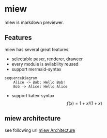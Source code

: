 # miew
miew is markdown previewer.

## Features

miew has several great features.
- selectable paser, renderer, draweer
- every module is avilability reused
- support mermaid-syntax
```mermaid
sequenceDiagram
	Alice -> Bob: Hello Bob!
	Bob -> Alice: Hello Alice
```
- support katex-syntax
$$
f(x) = 1 + x / ( 1 + x)
$$

## miew architecture
see following url
[miew Architecture](https://github.com/takeshiD/miew/miew_architecture.svg)
